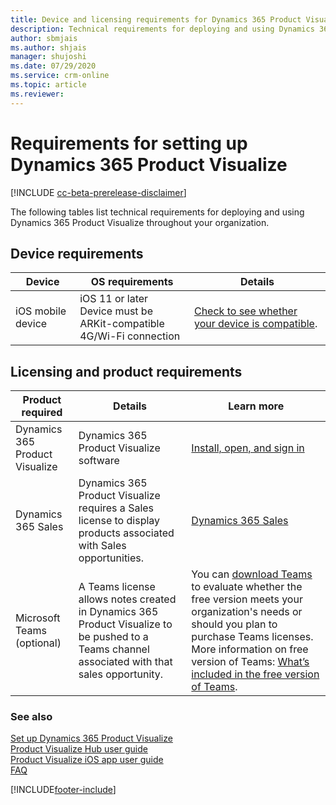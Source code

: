 ```yaml
---
title: Device and licensing requirements for Dynamics 365 Product Visualize
description: Technical requirements for deploying and using Dynamics 365 Product Visualize throughout your organization
author: sbmjais
ms.author: shjais
manager: shujoshi
ms.date: 07/29/2020
ms.service: crm-online
ms.topic: article
ms.reviewer:
---
```


# Requirements for setting up Dynamics 365 Product Visualize

[!INCLUDE [cc-beta-prerelease-disclaimer](../includes/cc-beta-prerelease-disclaimer.md)]

The following tables list technical requirements for deploying and using Dynamics 365 Product Visualize throughout your organization.

## Device requirements

|Device|OS requirements|Details|
|--------------------|-------------------------------------|--------------------------------------------|
|iOS mobile device|iOS 11 or later<br>Device must be ARKit-compatible<br>4G/Wi-Fi connection|[Check to see whether your device is compatible](https://go.microsoft.com/fwlink/p/?linkid=2082564).|

## Licensing and product requirements

|Product required|Details|Learn more|
|--------------------|-------------------------------------|--------------------------------------------|
|Dynamics 365 Product Visualize|Dynamics 365 Product Visualize software|[Install, open, and sign in](sign-in.md)|
|Dynamics 365 Sales|Dynamics 365 Product Visualize requires a Sales license to display products associated with Sales opportunities.|[Dynamics 365 Sales](https://dynamics.microsoft.com/sales/overview/)|
|Microsoft Teams (optional)|A Teams license allows notes created in Dynamics 365 Product Visualize to be pushed to a Teams channel associated with that sales opportunity.|You can [download Teams](https://teams.microsoft.com/downloads) to evaluate whether the free version meets your organization's needs or should you plan to purchase Teams licenses. More information on free version of Teams: [What’s included in the free version of Teams](https://www.microsoft.com/microsoft-365/microsoft-teams/free).

### See also

[Set up Dynamics 365 Product Visualize](setup.md)<br>
[Product Visualize Hub user guide](hub-user-guide.md)<br>
[Product Visualize iOS app user guide](user-guide.md)<br>
[FAQ](faq.md)<br>


[!INCLUDE[footer-include](../includes/footer-banner.md)]